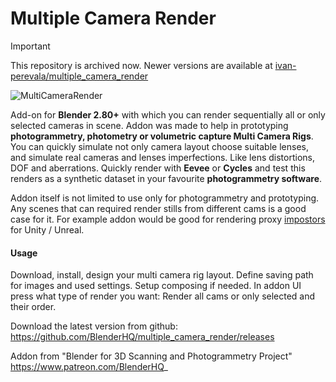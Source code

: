 # Multiple Camera Render

> [!IMPORTANT]
> This repository is archived now.
> Newer versions are available at [ivan-perevala/multiple_camera_render](https://github.com/ivan-perevala/multiple_camera_render)

![MultiCameraRender](https://user-images.githubusercontent.com/16822993/89035314-63de3d00-d343-11ea-9831-59a3223a0217.JPG)

Add-on for **Blender 2.80+** with which you can render sequentially all or only selected cameras in scene.
Addon was made to help in prototyping **photogrammetry, photometry or volumetric capture Multi Camera Rigs**.
You can quickly simulate not only camera layout choose suitable lenses, and simulate real cameras and lenses imperfections. Like lens distortions, DOF and aberrations.
Quickly render with **Eevee** or **Cycles** and test this renders as a synthetic dataset in your favourite **photogrammetry software**.

Addon itself is not limited to use only for photogrammetry and prototyping. Any scenes that can required render stills from different cams is a good case for it.
For example addon would be good for rendering proxy [impostors](https://docs.unrealengine.com/en-US/Engine/Content/Tools/RenderToTextureTools/3/index.html) for Unity / Unreal. 

#### Usage

Download, install, design your multi camera rig layout. Define saving path for images and used settings. Setup composing if needed.
In addon UI press what type of render you want: Render all cams or only selected and their order.


Download the latest version from github: https://github.com/BlenderHQ/multiple_camera_render/releases
 
Addon from "Blender for 3D Scanning and Photogrammetry Project"  https://www.patreon.com/BlenderHQ_
